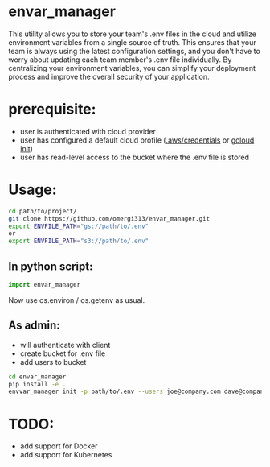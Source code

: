 # envar_manager

This utility allows you to store your team's .env files in the cloud and utilize environment variables from a single source of truth. This ensures that your team is always using the latest configuration settings, and you don't have to worry about updating each team member's .env file individually. By centralizing your environment variables, you can simplify your deployment process and improve the overall security of your application.

# prerequisite:
* user is authenticated with cloud provider
* user has configured a default cloud profile (<a href="https://docs.aws.amazon.com/cli/latest/userguide/cli-configure-files.html">.aws/credentials</a> or <a href="https://cloud.google.com/sdk/gcloud/reference/init">gcloud init</a>)
* user has read-level access to the bucket where the .env file is stored

# Usage:
```Bash
cd path/to/project/
git clone https://github.com/omergi313/envar_manager.git
export ENVFILE_PATH="gs://path/to/.env"
or
export ENVFILE_PATH="s3://path/to/.env"
```
## In python script:
```Python
import envar_manager
```
Now use os.environ / os.getenv as usual.

## As admin:
* will authenticate with client
* create bucket for .env file
* add users to bucket
```Bash
cd envar_manager 
pip install -e .
envvar_manager init -p path/to/.env --users joe@company.com dave@company.com
```


# TODO:
* add support for Docker
* add support for Kubernetes
